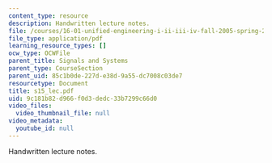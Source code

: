 ```yaml
---
content_type: resource
description: Handwritten lecture notes.
file: /courses/16-01-unified-engineering-i-ii-iii-iv-fall-2005-spring-2006/9c181b82d966f0d3dedc33b7299c66d0_s15_lec.pdf
file_type: application/pdf
learning_resource_types: []
ocw_type: OCWFile
parent_title: Signals and Systems
parent_type: CourseSection
parent_uid: 85c1b0de-227d-e38d-9a55-dc7008c03de7
resourcetype: Document
title: s15_lec.pdf
uid: 9c181b82-d966-f0d3-dedc-33b7299c66d0
video_files:
  video_thumbnail_file: null
video_metadata:
  youtube_id: null
---
```

Handwritten lecture notes.

